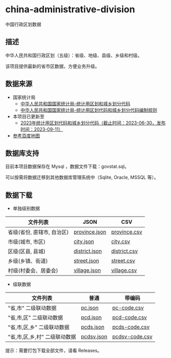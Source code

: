 # china-administrative-division
中国行政区划数据

## 描述
中华人民共和国行政区划（五级）：省级、地级、县级、乡级和村级。

该项目提供最新的省市区数据，方便业务升级。


## 数据来源
- 国家统计局
    - [中华人民共和国国家统计局-统计用区划和城乡划分代码](https://www.stats.gov.cn/sj/tjbz/qhdm/)
    - [中华人民共和国国家统计局-统计用区划代码和城乡划分代码编制规则](https://www.stats.gov.cn/sj/tjbz/gjtjbz/202302/t20230213_1902741.html)
- 本项目已更新至
    - [2023年统计用区划代码和城乡划分代码（截止时间：2023-06-30，发布时间：2023-09-11）](https://www.stats.gov.cn/sj/tjbz/tjyqhdmhcxhfdm/2023/index.html)
- [参考百度地图](https://lbsyun.baidu.com/faq/api?title=webapi/download)

## 数据库支持
目前本项目数据保存在 Mysql ，数据文件下载：govstat.sql。

可以按需将数据迁移到其他数据库管理系统中（Sqlite, Oracle, MSSQL 等）。

## 数据下载
- 单独级别数据

| 文件列表 | JSON |	CSV |
|---|---|---|
| 省级(省份, 直辖市, 自治区) | [province.json](province.json) | [province.csv](province.csv) |
| 市级(城市, 市区) | [city.json](city.json) | [city.csv](city.csv) |
| 区级(区县, 县城) | [district.json](district.json) | [district.csv](district.csv) |
| 乡级(乡镇、街道) | [street.json](street.json) | [street.csv](street.csv) |
| 村级(村委会、居委会) | [village.json](village.json) | [village.csv](village.csv) |

- 级联数据

| 文件列表 | 普通 |	带编码 |
|---|---|---|
| "省,市" 二级联动数据 | [pc.json](pc.json) | [pc-code.csv](pc-code.csv) |
| "省,市,区" 二级联动数据 | [pcd.json](pcd.json) | [pcd-code.csv](pcd-code.csv) |
| "省,市,区,乡" 二级联动数据 | [pcds.json](pcds.json) | [pcds-code.csv](pcds-code.csv) |
| "省,市,区,乡,村" 二级联动数据 | [pcdsv.json](pcdsv.json) | [pcdsv-code.csv](pcdsv-code.csv) |

提示：需要打包下载全部文件，请看 Releases。
